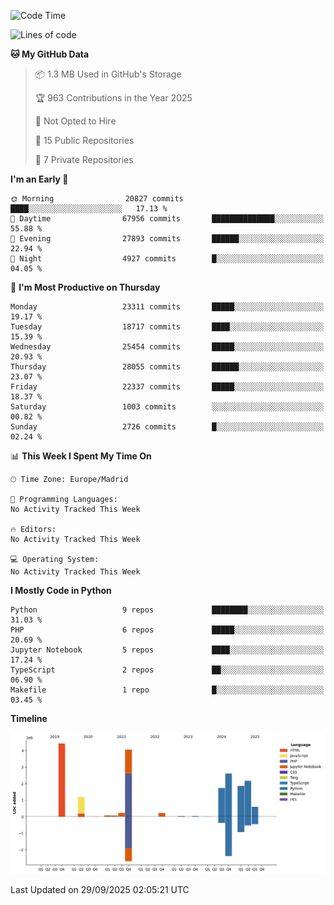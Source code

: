 <!--START_SECTION:waka-->
![Code Time](http://img.shields.io/badge/Code%20Time-839%20hrs%2038%20mins-blue)

![Lines of code](https://img.shields.io/badge/From%20Hello%20World%20I%27ve%20Written-19.3%20million%20lines%20of%20code-blue)

**🐱 My GitHub Data** 

> 📦 1.3 MB Used in GitHub's Storage 
 > 
> 🏆 963 Contributions in the Year 2025
 > 
> 🚫 Not Opted to Hire
 > 
> 📜 15 Public Repositories 
 > 
> 🔑 7 Private Repositories 
 > 
**I'm an Early 🐤** 

```text
🌞 Morning                20827 commits       ████░░░░░░░░░░░░░░░░░░░░░   17.13 % 
🌆 Daytime                67956 commits       ██████████████░░░░░░░░░░░   55.88 % 
🌃 Evening                27893 commits       ██████░░░░░░░░░░░░░░░░░░░   22.94 % 
🌙 Night                  4927 commits        █░░░░░░░░░░░░░░░░░░░░░░░░   04.05 % 
```
📅 **I'm Most Productive on Thursday** 

```text
Monday                   23311 commits       █████░░░░░░░░░░░░░░░░░░░░   19.17 % 
Tuesday                  18717 commits       ████░░░░░░░░░░░░░░░░░░░░░   15.39 % 
Wednesday                25454 commits       █████░░░░░░░░░░░░░░░░░░░░   20.93 % 
Thursday                 28055 commits       ██████░░░░░░░░░░░░░░░░░░░   23.07 % 
Friday                   22337 commits       █████░░░░░░░░░░░░░░░░░░░░   18.37 % 
Saturday                 1003 commits        ░░░░░░░░░░░░░░░░░░░░░░░░░   00.82 % 
Sunday                   2726 commits        █░░░░░░░░░░░░░░░░░░░░░░░░   02.24 % 
```


📊 **This Week I Spent My Time On** 

```text
🕑︎ Time Zone: Europe/Madrid

💬 Programming Languages: 
No Activity Tracked This Week

🔥 Editors: 
No Activity Tracked This Week

💻 Operating System: 
No Activity Tracked This Week
```

**I Mostly Code in Python** 

```text
Python                   9 repos             ████████░░░░░░░░░░░░░░░░░   31.03 % 
PHP                      6 repos             █████░░░░░░░░░░░░░░░░░░░░   20.69 % 
Jupyter Notebook         5 repos             ████░░░░░░░░░░░░░░░░░░░░░   17.24 % 
TypeScript               2 repos             ██░░░░░░░░░░░░░░░░░░░░░░░   06.90 % 
Makefile                 1 repo              █░░░░░░░░░░░░░░░░░░░░░░░░   03.45 % 
```



**Timeline**

![Lines of Code chart](https://raw.githubusercontent.com/danisoronellas/danisoronellas/main/assets/bar_graph.png)


 Last Updated on 29/09/2025 02:05:21 UTC
<!--END_SECTION:waka-->
